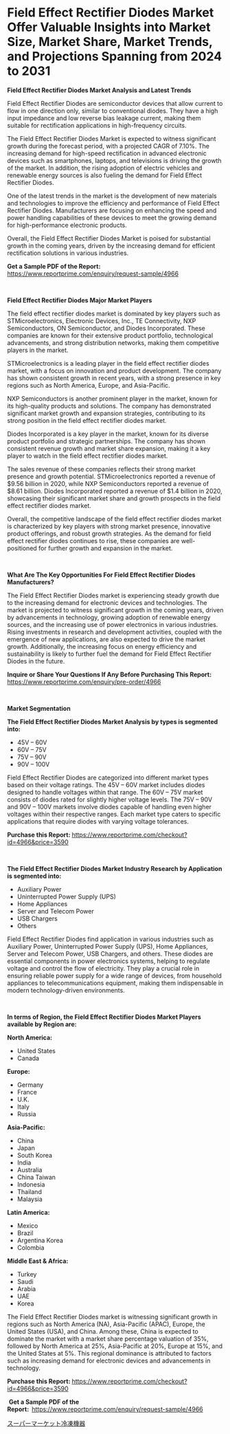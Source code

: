 <p><h1>Field Effect Rectifier Diodes Market Offer Valuable Insights into Market Size, Market Share, Market Trends, and Projections Spanning from 2024 to 2031</h1></p><p><strong>Field Effect Rectifier Diodes Market Analysis and Latest Trends</strong></p>
<p><p>Field Effect Rectifier Diodes are semiconductor devices that allow current to flow in one direction only, similar to conventional diodes. They have a high input impedance and low reverse bias leakage current, making them suitable for rectification applications in high-frequency circuits.</p><p>The Field Effect Rectifier Diodes Market is expected to witness significant growth during the forecast period, with a projected CAGR of 7.10%. The increasing demand for high-speed rectification in advanced electronic devices such as smartphones, laptops, and televisions is driving the growth of the market. In addition, the rising adoption of electric vehicles and renewable energy sources is also fueling the demand for Field Effect Rectifier Diodes.</p><p>One of the latest trends in the market is the development of new materials and technologies to improve the efficiency and performance of Field Effect Rectifier Diodes. Manufacturers are focusing on enhancing the speed and power handling capabilities of these devices to meet the growing demand for high-performance electronic products.</p><p>Overall, the Field Effect Rectifier Diodes Market is poised for substantial growth in the coming years, driven by the increasing demand for efficient rectification solutions in various industries.</p></p>
<p><strong>Get a Sample PDF of the Report:&nbsp;</strong> <a href="https://www.reportprime.com/enquiry/request-sample/4966">https://www.reportprime.com/enquiry/request-sample/4966</a></p>
<p>&nbsp;</p>
<p><strong>Field Effect Rectifier Diodes Major Market Players</strong></p>
<p><p>The field effect rectifier diodes market is dominated by key players such as STMicroelectronics, Electronic Devices, Inc., TE Connectivity, NXP Semiconductors, ON Semiconductor, and Diodes Incorporated. These companies are known for their extensive product portfolio, technological advancements, and strong distribution networks, making them competitive players in the market.</p><p>STMicroelectronics is a leading player in the field effect rectifier diodes market, with a focus on innovation and product development. The company has shown consistent growth in recent years, with a strong presence in key regions such as North America, Europe, and Asia-Pacific.</p><p>NXP Semiconductors is another prominent player in the market, known for its high-quality products and solutions. The company has demonstrated significant market growth and expansion strategies, contributing to its strong position in the field effect rectifier diodes market.</p><p>Diodes Incorporated is a key player in the market, known for its diverse product portfolio and strategic partnerships. The company has shown consistent revenue growth and market share expansion, making it a key player to watch in the field effect rectifier diodes market.</p><p>The sales revenue of these companies reflects their strong market presence and growth potential. STMicroelectronics reported a revenue of $9.56 billion in 2020, while NXP Semiconductors reported a revenue of $8.61 billion. Diodes Incorporated reported a revenue of $1.4 billion in 2020, showcasing their significant market share and growth prospects in the field effect rectifier diodes market.</p><p>Overall, the competitive landscape of the field effect rectifier diodes market is characterized by key players with strong market presence, innovative product offerings, and robust growth strategies. As the demand for field effect rectifier diodes continues to rise, these companies are well-positioned for further growth and expansion in the market.</p></p>
<p>&nbsp;</p>
<p><strong>What Are The Key Opportunities For Field Effect Rectifier Diodes Manufacturers?</strong></p>
<p><p>The Field Effect Rectifier Diodes market is experiencing steady growth due to the increasing demand for electronic devices and technologies. The market is projected to witness significant growth in the coming years, driven by advancements in technology, growing adoption of renewable energy sources, and the increasing use of power electronics in various industries. Rising investments in research and development activities, coupled with the emergence of new applications, are also expected to drive the market growth. Additionally, the increasing focus on energy efficiency and sustainability is likely to further fuel the demand for Field Effect Rectifier Diodes in the future.</p></p>
<p><strong>Inquire or Share Your Questions If Any Before Purchasing This Report:</strong> <a href="https://www.reportprime.com/enquiry/pre-order/4966">https://www.reportprime.com/enquiry/pre-order/4966</a></p>
<p>&nbsp;</p>
<p><strong>Market Segmentation</strong></p>
<p><strong>The Field Effect Rectifier Diodes Market Analysis by types is segmented into:</strong></p>
<p><ul><li>45V – 60V</li><li>60V – 75V</li><li>75V – 90V</li><li>90V – 100V</li></ul></p>
<p><p>Field Effect Rectifier Diodes are categorized into different market types based on their voltage ratings. The 45V – 60V market includes diodes designed to handle voltages within that range. The 60V – 75V market consists of diodes rated for slightly higher voltage levels. The 75V – 90V and 90V – 100V markets involve diodes capable of handling even higher voltages within their respective ranges. Each market type caters to specific applications that require diodes with varying voltage tolerances.</p></p>
<p><strong>Purchase this Report:&nbsp;</strong><a href="https://www.reportprime.com/checkout?id=4966&price=3590">https://www.reportprime.com/checkout?id=4966&price=3590</a></p>
<p>&nbsp;</p>
<p><strong>The Field Effect Rectifier Diodes Market Industry Research by Application is segmented into:</strong></p>
<p><ul><li>Auxiliary Power</li><li>Uninterrupted Power Supply (UPS)</li><li>Home Appliances</li><li>Server and Telecom Power</li><li>USB Chargers</li><li>Others</li></ul></p>
<p><p>Field Effect Rectifier Diodes find application in various industries such as Auxiliary Power, Uninterrupted Power Supply (UPS), Home Appliances, Server and Telecom Power, USB Chargers, and others. These diodes are essential components in power electronics systems, helping to regulate voltage and control the flow of electricity. They play a crucial role in ensuring reliable power supply for a wide range of devices, from household appliances to telecommunications equipment, making them indispensable in modern technology-driven environments.</p></p>
<p>&nbsp;</p>
<p><strong>In terms of Region, the Field Effect Rectifier Diodes Market Players available by Region are:</strong></p>
<p>
    <p> <strong> North America: </strong>
        <ul>
            <li>United States</li>
            <li>Canada</li>
        </ul>
        </p> 
    <p> <strong> Europe: </strong>
        <ul>
            <li>Germany</li>
            <li>France</li>
            <li>U.K.</li>
            <li>Italy</li>
            <li>Russia</li>
        </ul>
        </p> 
    <p> <strong> Asia-Pacific: </strong>
        <ul>
            <li>China</li>
            <li>Japan</li>
            <li>South Korea</li>
            <li>India</li>
            <li>Australia</li>
            <li>China Taiwan</li>
            <li>Indonesia</li>
            <li>Thailand</li>
            <li>Malaysia</li>
        </ul>
        </p> 
    <p> <strong> Latin America: </strong>
        <ul>
            <li>Mexico</li>
            <li>Brazil</li>
            <li>Argentina Korea</li>
            <li>Colombia</li>
        </ul>
        </p> 
    <p> <strong> Middle East & Africa: </strong>
        <ul>
            <li>Turkey</li>
            <li>Saudi</li>
            <li>Arabia</li>
            <li>UAE</li>
            <li>Korea</li>
        </ul>
    </p>
    </p>
<p><p>The Field Effect Rectifier Diodes market is witnessing significant growth in regions such as North America (NA), Asia-Pacific (APAC), Europe, the United States (USA), and China. Among these, China is expected to dominate the market with a market share percentage valuation of 35%, followed by North America at 25%, Asia-Pacific at 20%, Europe at 15%, and the United States at 5%. This regional dominance is attributed to factors such as increasing demand for electronic devices and advancements in technology.</p></p>
<p><strong>Purchase this Report: </strong><a href="https://www.reportprime.com/checkout?id=4966&price=3590">https://www.reportprime.com/checkout?id=4966&price=3590</a></p>
<p>&nbsp;<strong>Get a Sample PDF of the Report:&nbsp;&nbsp;</strong><a href="https://www.reportprime.com/enquiry/request-sample/4966">https://www.reportprime.com/enquiry/request-sample/4966</a></p>
<p><strong></strong></p>
<p><p><a href="https://github.com/nemesis2824/Market-Research-Report-List-1/blob/main/795115415505.md">スーパーマーケット冷凍機器</a></p></p>